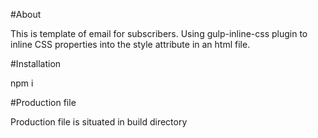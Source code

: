 #About

This is template of email for subscribers.
Using gulp-inline-css plugin to inline CSS properties into the style attribute in an html file.

#Installation

npm i

#Production file

Production file is situated in build directory

